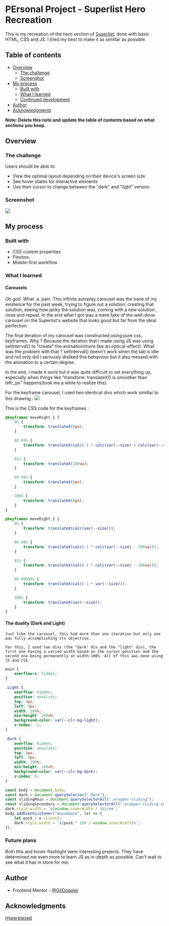 # PErsonal Project - Superlist Hero Recreation

This is my recreation of the hero section of [Superlist](https://www.superlist.com/), done with basic HTML, CSS and JS. I tried my best to make it as simillar as possible. 

## Table of contents

- [Overview](#overview)
  - [The challenge](#the-challenge)
  - [Screenshot](#screenshot)
- [My process](#my-process)
  - [Built with](#built-with)
  - [What I learned](#what-i-learned)
  - [Continued development](#continued-development)
- [Author](#author)
- [Acknowledgments](#acknowledgments)

**Note: Delete this note and update the table of contents based on what sections you keep.**

## Overview

### The challenge

Users should be able to:

- View the optimal layout depending on their device's screen size
- See hover states for interactive elements
- Use their cursor to change between the "dark" and "light" version

### Screenshot

![](assets/website-image.png)

## My process

### Built with

- CSS custom properties
- Flexbox
- Mobile-first workflow

### What I learned

#### Carousels
   Oh god. What. a. pain.
   This infinite autoplay carousel was the bane of my existence for the past week, trying to figure out a solution, creating that solution, seeing how janky the solution was, coming with a new solution , rinse and repeat. In the end what I got was a mere fake of the well-done carousel on the Superlist's website that looks good but far from the ideal perfection. 

   The final iteration of my carousel was constructed using pure css, keyframes. Why ? Because the iteration that I made using JS was using setInterval() to "create" the animation(more like an optical-effect). What was the problem with that ?  setInterval() doesn't work when the tab is idle and not only did I seriously disliked this behaviour but it also messed with the animation to a certain degree.

   In the end, I made it work but it was quite difficult to set everything up, especially when things like "transform: translateX() is smoother than left:_px" happens(took me a while to realize this).

   For the keyframe carousel, I used two identical divs which work simillar to this drawing :
   ![](assets/drawing-concept.png)

   This is the CSS code for the keyframes :

```css
@keyframes moveRight_1 {
    0% {
        transform: translateX(0px);
    }

    80.99% {
        transform: translateX(calc(-1 * calc(var(--size) + calc(var(--size) - 100vw))));
    }

    81% {
        transform: translateX(100vw);
    }

    99.99% {
        transform: translateX(0px);
    }

    100% {
        transform: translateX(0px);
    }
}

@keyframes moveRight_2 {
    0% {
        transform: translateX(calc(var(--size)));
    }

    80.99% {
        transform: translateX(calc(-1 * calc(var(--size) - 100vw)));
    }

    81% {
        transform: translateX(calc(-1 * calc(var(--size) - 100vw)));
    }

    99.99999% {
        transform: translateX(calc(-1 * var(--size)));
    }

    100% {
        transform: translateX(var(--size));
    }
}
```

#### The duality (Dark and Light)
    Just like the carousel, this had more than one iteration but only one was fully accomplishing its objective.

    For this, I used two divs (the "dark" div and the "light" div), the first one having a varied width based on the cursor position and the second one being permanently at width:100%. All of this was done using JS and CSS. 

```css
main {
    overflow-x: hidden;
}

.Light {
    overflow: hidden;
    position: absolute;
    top: 0px;
    left: 0px;
    width: 100%;
    min-height: 100vh;
    background-color: var(--clr-bg-light);
    z-index: -1;
}

.Dark {
    overflow: hidden;
    position: absolute;
    top: 0px;
    left: 0px;
    width: 100%;
    min-height: 100vh;
    background-color: var(--clr-bg-dark);
    z-index: 0;
}

```

```js
const body = document.body;
const dark = document.querySelector(".Dark");
const slidingMain = document.querySelectorAll(".wrapper-sliding");
const slidingSecondary = document.querySelectorAll(".wrapper-sliding-secondary");
dark.style.width = `${window.innerWidth / 16}rem`;
body.addEventListener("mousemove", (e) => {
    let posX = e.clientX;
    dark.style.width = `${posX * 100 / window.innerWidth}%`;
});
``` 

### Future plans

Both this and hover-flashlight were interesting prejects. They have determined me even more to learn JS as in-depth as possible. Can't wait to see what it has in store for me.

## Author

- Frontend Mentor - [@GitDoppler](https://www.frontendmentor.io/profile/GitDoppler)

## Acknowledgments

[Hyperplexed](https://www.youtube.com/c/Hyperplexed)
